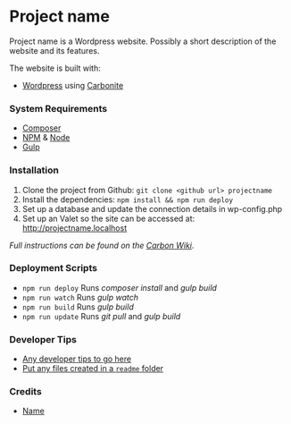 # Project name

Project name is a Wordpress website. Possibly a short description of the website and its features.

The website is built with:

* [Wordpress](https://wordpress.com/) using [Carbonite](https://github.com/carboncreativeuk/carbonite)

### System Requirements

* [Composer](https://getcomposer.org/)
* [NPM](https://www.npmjs.com/) & [Node](https://nodejs.org/en/)
* [Gulp](https://gulpjs.com/)

### Installation

1. Clone the project from Github: `git clone <github url> projectname`
2. Install the dependencies: `npm install && npm run deploy`
3. Set up a database and update the connection details in wp-config.php
4. Set up an Valet so the site can be accessed at: http://projectname.localhost

*Full instructions can be found on the [Carbon Wiki](https://github.com/carboncreativeuk/carbon-wiki)*.

### Deployment Scripts

* `npm run deploy` Runs _composer install_ and _gulp build_
* `npm run watch` Runs _gulp watch_
* `npm run build` Runs _gulp build_
* `npm run update` Runs _git pull_ and _gulp build_

### Developer Tips

* [Any developer tips to go here]()
* [Put any files created in a `readme` folder]()

### Credits

* [Name](https://github.com/name)
